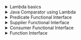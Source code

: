 <details>
<summary>Lambda basics</summary>

The following topics are covered:
- Lambda expression definition
- How to write a lambda expression

### What is a lambda expression?

Java is an object-oriented language. By introducing lambdas in Java 8, the authors of Java tried to add elements of functional programming in Java. Now you might be wondering what the difference between object-oriented programming and functional programming is?

In object-oriented programming, objects and classes are the main entities. If we create a function then it should exist within a class. A function has no meaning outside the scope of the class object.

In functional programming, functions can exist outside the scope of an object. We can assign them to a reference variable and we can also pass them to other methods as a parameter.

A lambda expression is just an *anonymous function*, i.e., a function with **no name** and that is **not bound to an identifier**. We can pass it to other methods as parameters, therefore, using the power of functional programming in Java.

### How to write a lambda expression

It might be difficult to understand what lambda is and how to write a lambda without looking at an example. So, let’s look at an example first, and then we will revisit what we just read.

In the below example, we have a functional interface called `AFunctionalInterface`. There are two classes `ClassA` and `ClassB` that implement this interface.

#### AFunctionalInterface

```java
@FunctionalInterface
public interface AFunctionalInterface {
    void execute();
}
```

#### ClassA

```java
public class ClassA implements AFunctionalInterface {
    // Overriding the execute() method from AFunctionalInterface interface.
    @Override
    public void execute() {
        System.out.println("Namaste");
    }
}
```

#### ClassB

```java
public class ClassB implements AFunctionalInterface {
    // Overriding the execute() method from AFunctionalInterface interface.
    @Override
    public void execute() {
        System.out.println("Hi");
    }
}
```

Here, we have another class called `ClassC`. This class has a method called `wish(AFunctionalInterface functionalInterface)` which takes `AFunctionalInterface` as a parameter, and based on the type of object passed, prints the output of the `execute()` method.

#### ClassC

```java
public class ClassC {
    public static void wish(AFunctionalInterface functionalInterface) {
        functionalInterface.execute();
    }

    public static void main(String[] args) {
        AFunctionalInterface functionalInterface_1 = new ClassA();
        wish(functionalInterface_1);  // Passing an object of ClassA.

        AFunctionalInterface functionalInterface_2 = new ClassB();
        wish(functionalInterface_2);  // Passing an object of ClassB.
    }
}
```

When we run the `ClassC` class, we get the below output:

```
Namaste
Hi
```

This is a classic object-oriented programming example. Now, what if we want our `ClassC` class to greet in all the languages available?

Do we need to create a class for each concrete entity, e.g., `ClassD`, `ClassE`, `ClassF`, etc?

Isn't it possible that we don't create any class and just send a function to the `wish(AFunctionalInterface functionalInterface)` method?

Our `wish(AFunctionalInterface functionalInterface)` method will directly execute the function that is provided to it and print the output.

This is possible through anonymous classes. We will quickly see how this can be done through an anonymous class, and then jump straight back into lambdas.

In the below example, we will change the `ClassC` class to use an anonymous class.

#### AFunctionalInterface

```java
@FunctionalInterface
public interface AFunctionalInterface {
    void execute();
}
```

#### ClassC

```java
public class ClassC {

    public static void wish(AFunctionalInterface functionalInterface) {
        functionalInterface.execute();
    }

    public static void main(String[] args) {
        // We are passing an anonymous class object to the wish method.
        wish(new AFunctionalInterface() {
            @Override
            public void execute() {
                System.out.println("Namaste");
            }
        });
    }

}
```

In the above example, we don’t need to create a class for each language. We can use an anonymous class, and that does the trick for us in the example above. However, don’t you think that this code is still cumbersome? Although the class is anonymous, we are still creating a class.

To make our code less cumbersome, let’s remove all the unnecessary code step-by-step and create our first lambda expression.

**Step 1**: The compiler knows that the `wish(AFunctionalInterface functionalInterface)` method takes in a parameter of type `AFunctionalInterface`. So, we don’t need to specifically create an anonymous class of type `AFunctionalInterface`.

```java
public class ClassC {

    public static void wish(AFunctionalInterface functionalInterface) {
        functionalInterface.execute();
    }

    public static void main(String[] args) {
        wish(
            public void execute() {
                System.out.println("Namaste");
            }
        );
    }
}
```

**Step 2**: We know that the `AFunctionalInterface` interface has only one method. So, we don’t need to provide the method name. We are only concerned with the method body.

```java
public class ClassC {

    public static void wish(AFunctionalInterface functionalInterface) {
        functionalInterface.execute();
    }

    public static void main(String[] args) {
        wish(
            public void () {
                System.out.println("Namaste");
            }
        );
    }
}
```

**Step 3**: The compiler can understand that the body does not return anything. So, mentioning the return type is redundant. We can also remove the `public` declaration.

```java
public class ClassC {

    public static void wish(AFunctionalInterface functionalInterface) {
        functionalInterface.execute();
    }

    public static void main(String[] args) {
        wish(
            () -> {
                System.out.println("Namaste");
            }
        );
    }
}
```

Please note that we add a `->` between the empty brackets and the method body. This is how a lambda expression is declared.

There still is one more improvement we can make. Since the method body contains only a single line, the curly braces are also unnecessary.

#### AFunctionalInterface

```java
@FunctionalInterface
public interface AFunctionalInterface {
    void execute();
}
```

#### ClassC

```java
public class ClassC {
    public static void wish(AFunctionalInterface functionalInterface) {
        functionalInterface.execute();
    }

    // Passing a lambda expression to wish method.
    public static void main(String[] args) {
        wish( () -> System.out.println("Namaste") );
    }
}
```

This is how simple it is to write a lambda expression.

To recap, when we write a lambda expression, we are basically sending a function as a method parameter, and it is directly getting executed.

Note that lambda expressions are not compiled to anonymous inner classes. Instead, lambdas get wrapped inside new classes generated during runtime.

</details>


<details>
<summary>Java Comparator using Lambda</summary>

Use lambdas to write a concise comparator.

The following topics are covered:
- Comparator example using anonymous classes
- Comparator example using a lambda expression

If you’ve been working with Java for some time, then you’ve probably encountered a scenario where you need to sort the elements in a collection.

If your collection contains a *wrapper class object*, then the sorting is very easy. Since all the wrapper classes implement the `Comparable` interface, you can directly use `Collections.sort()` to sort your collection.

However, if your collection contains a custom class object then you need to provide the logic to sort your object. In this lesson, we will look at an example in which we will sort a list of `Person` class objects using a **comparator**. Then, we will write a program to do the same task using **lambdas**.

### Comparator example using anonymous classes

First, we will create a `Person` class.

#### Person

```java
public class Person {

    private String name;
    private int age;
    private String country;

    public Person(String name, int age, String country) {
        this.name = name;
        this.age = age;
        this.country = country;
    }

    public String getName() {
        return name;
    }

    public int getAge() {
        return age;
    }

    public String getCountry() {
        return country;
    }
}
```

Now, we have a `PersonService` class. It has a `getPersons(List<Person> persons)` method. It takes a **list of person object** as input and returns a **list of person object** in sorted order.

In this method, we are creating an anonymous comparator, which sorts the `Person` objects on the basis of name.

#### PersonService

```java
import java.util.Collections;
import java.util.Comparator;
import java.util.List;

public class PersonService {

    public static List<Person> getPersons(List<Person> persons){
        // Created an anonymous Comparator, which sorts the Person object on the basis of Person name.
        Collections.sort(persons, new Comparator<Person>() {
            @Override
            public int compare(Person p1, Person p2) {
                return p1.getName().compareTo(p2.getName());
            }
        });
        return persons;
    }
}
```

Finally, we have a `PersonMain` class that runs our logic.

#### PersonMain

```java
import java.util.ArrayList;
import java.util.List;

public class PersonMain {

    public static void main(String[] args){
        List<Person> persons = new ArrayList<>();
        persons.add(new Person("John" , 23 , "USA"));
        persons.add(new Person("Carl" , 23 , "Australia"));
        persons.add(new Person("Amit" , 23 , "India"));
        persons.add(new Person("Vikram" , 23 , "Bhutan"));
        persons.add(new Person("Kane" , 23 , "Brazil"));
        // Calling getPerson() method which will return the List of Person in sorted order.
        List<Person> sortedPersons = PersonService.getPersons(persons);

        System.out.println("Persons after sorting");
        // Printing the name of each person.
        for (Person person : sortedPersons){
            System.out.println("Person Name : " + person.getName());
        }
    }
}
```

If you look at the `Comparator` interface, you notice that it is a functional interface. It has only one abstract method called `compare()`. This makes it a perfect candidate to be used in lambdas.

### Comparator example using a lambda expression

Now, let’s see how we can write the same logic using a lambda expression. When writing lambdas, we only need to consider the input parameters and the method body.

Below is the signature of the `compare()` method.

`int compare(T o1, T o2)`

It takes two parameters as input and returns an `int`.

Let's start constructing the lambda expression:

The structure of lambda will be like:

`(p1, p2) -> {};`

Here, `p1` and `p2` are the two input parameters. We can name them anything.

Now, we will add the body.

`(p1, p2) -> p1.getName().compareTo(p2.getName());`

So, this is the lambda expression for sorting the `Person` objects based on name.

You can see how easy and concise it is to write code with lambdas instead of using anonymous classes.

#### Person

```java
public class Person {

    private String name;
    private int age;
    private String country;

    public Person(String name, int age, String country) {
        this.name = name;
        this.age = age;
        this.country = country;
    }

    public String getName() {
        return name;
    }

    public int getAge() {
        return age;
    }

    public String getCountry() {
        return country;
    }
}
```

#### PersonService

```java
import java.util.Collections;
import java.util.Comparator;
import java.util.List;

public class PersonService {

    public static List<Person> getPersons(List<Person> persons) {
        // Instead of creating an anonymous class, we have provided a lambda expression.
        Collections.sort(persons, (p1, p2) -> p1.getName().compareTo(p2.getName()));
        return persons;
    }
}
```

#### PersonMain

```java
import java.util.ArrayList;
import java.util.List;

public class PersonMain {

    public static void main(String[] args){
        List<Person> persons = new ArrayList<>();
        persons.add(new Person("John" , 23 , "USA"));
        persons.add(new Person("Carl" , 23 , "Australia"));
        persons.add(new Person("Amit" , 23 , "India"));
        persons.add(new Person("Vikram" , 23 , "Bhutan"));
        persons.add(new Person("Kane" , 23 , "Brazil"));
        // Calling getPerson() method which will return the List of Person in sorted order.
        List<Person> sortedPersons = PersonService.getPersons(persons);

        System.out.println("Persons after sorting");
        for(Person person : sortedPersons){
            System.out.println("Person Name : " + person.getName());
        }
    }
}
```

</details>


<details>
<summary>Predicate Functional Interface</summary>

Introduces the `Predicate` functional interface. We will discuss where a `Predicate` interface can be used and how to use it.

The following topics are covered:
- Introduction to the `Predicate` interface
  - a) `and(Predicate other)`
  - b) `or(Predicate other)`
  - c) `negate()`
  - d) `isEqual(Object targetRef)`
- Introduction to the `BiPredicate` interface

### Introduction to the `Predicate` interface

Java 8 provides some in-built functional interfaces in the `java.util.function` package. These interfaces are required so that, while writing lambda expressions, we don't need to worry about creating a functional interface.

There are 43 predefined interfaces in Java 8. Remembering all of them is a bit difficult, so we will divide them into categories and look at each category. The first category that we are looking at in this lesson is `Predicate`.

Below are the interfaces in this category:

| Interface name          | Description                                                                        | Abstract method              |
|-------------------------|------------------------------------------------------------------------------------|------------------------------|
| `Predicate<T>`          | Represents a predicate (boolean-value function) of one argument (reference type)   | `boolean test(T t)`          |
| `DoublePredicate`       | Accepts one double-value argument                                                  | `boolean test(double value)` |
| `IntPredicate`          | Accepts one int-value argument.                                                    | `boolean test(int value)`    |
| `LongPredicate`         | Accepts one long-value argument                                                    | `boolean test(long value)`   |
| `BiPredicate<T, U>`     | Accepts two arguments (reference types)                                            | `boolean test(T t, U u)`     |

The `Predicate<T>` interface has an abstract method `boolean test(T t)`. Basically, a predicate is a function that evaluates the given input and returns `true` or `false`.

Below is the list of methods available in the `Predicate<T>` interface.

![img.png](img/01.png)

As we can see, there is only one abstract method and a few default and static methods.

Let's look at an example. We have a `PredicateDemo` class, which has a method `isPersonEligibleForVoting()`. This method takes in a `Person` object and a `Predicate` as a parameter. The `Predicate` is evaluated to check if the given `Person` is eligible for voting or not.

```java
import java.util.function.Predicate;

public class PredicateDemo {
    static boolean isPersonEligibleForVoting(Person person, Predicate<Person> predicate){
        return predicate.test(person);
    }
  
    public static void main(String[] args) {
        Person person = new Person("Alex", 23);
        // Created a predicate. It returns true if age is greater than 18.
        Predicate<Person> predicate = p -> p.age > 18;
        boolean eligible = isPersonEligibleForVoting(person, predicate);
        System.out.println("Person is eligible for voting: " + eligible);
    }
}

class Person {
    String name;
    int age;
    Person(String name, int age){
        this.name = name;
        this.age = age;
    }
}
```

In the above example, we use a `Predicate<T>`. This interface has some other default and static methods that are used for the purpose of chaining. We will discuss these methods and look at one example for each of them.

### a) `and(Predicate other)`

This method returns a composed predicate that represents a short-circuiting logical AND of this predicate and another.

In the below example, we need to check if a person is eligible for club membership. The criteria is that the person’s age should be more than 18 and less than 60.

We have created two predicates and then combined them into a single predicate using the `and()` method.

```java
import java.util.function.Predicate;

public class PredicateDemo {
    static boolean isPersonEligibleForMembership(Person person, Predicate<Person> predicate){
        return predicate.test(person);
    }

    public static void main(String[] args) {
        Person person = new Person("Alex", 23);

        // Created a predicate. It returns true if age is greater than 18.
        Predicate<Person> greaterThanEighteen = (p) -> p.age > 18;
        // Created a predicate. It returns true if age is less than 60.
        Predicate<Person> lessThanSixty = (p) -> p.age < 60;
        
        Predicate<Person> predicate = greaterThanEighteen.and(lessThanSixty);

        boolean eligible = isPersonEligibleForMembership(person, predicate);
        System.out.println("Person is eligible for membership: " + eligible);
    }
}

class Person {
    String name;
    int age;

    Person(String name, int age) {
        this.name = name;
        this.age = age;
    }
}
```

#### Output

```
Person is eligible for membership: true
```

### b) `or(Predicate other)`

This method returns a composed predicate that represents a short-circuiting logical OR of this predicate and another.

In the below example we need to check if a person is eligible for retirement. The criteria is that either the person’s age should be more than 60 or the year of service should be more than 30.

We will create two predicates and then combined them into a single predicate using the `or()` method.

```java
import java.util.function.Predicate;

public class PredicateDemo {
    static boolean isPersonEligibleForRetirement(Person person, Predicate<Person> predicate){
        return predicate.test(person);
    }
    
    public static void main(String[] args) {
        Person person = new Person("Alex", 23);
        // Created a predicate. It returns true if age is greater than 60.
        Predicate<Person> greaterThanSixty = (p) -> p.age > 60;
        // Created a predicate. It returns true if year of service is greater than 30.
        Predicate<Person> serviceMoreThanThirty = (p) -> p.yearsOfService > 30;
        Predicate<Person> predicate = greaterThanSixty.or(serviceMoreThanThirty);

        boolean eligible = isPersonEligibleForRetirement(person , predicate);
        System.out.println("Person is eligible for membership: " + eligible);
    }
}

class Person {
    String name;
    int age;
    int yearsOfService;

    Person(String name, int age) {
        this.name = name;
        this.age = age;
        this.yearsOfService = yearsOfService;
    }
}
```

#### Output

```
Person is eligible for membership: false
```

### c) `negate()`

This method returns a predicate that represents the logical negation of the predicate it is called on.

Suppose we have a Predicate defined, but in some areas, we need to negate that predicate. In that case, we can use `negate()`.

In the below example, we have a predicate that checks if a number is greater than 10. However, we need to check if a number is less than 10. Now instead of writing a new predicate, we can negate the predicate we already have.

```java
import java.util.function.Predicate;

public class PredicateDemo {
    static boolean isNumberLessThanTen(Predicate<Integer> predicate){
        return predicate.negate().test(14);
    }

    public static void main(String[] args) {
        Predicate<Integer> numberGreaterThanTen = p -> p > 10;
        boolean isLessThanTen = isNumberLessThanTen(numberGreaterThanTen);
        System.out.println("Is number less than ten: " + isLessThanTen);
    }
}
```

#### Output

```
Is number less than ten: false
```

### d) `isEqual(Object targetRef)`

This method returns a predicate that tests if two arguments are equal according to `Objects.equals(Object, Object)`. This is not a chaining method.

```java
import java.util.function.Predicate;

public class PredicateDemo {
    public static void main(String[] args) {
        Predicate<String> predicate  = Predicate.isEqual("Hello");

        // The same thing can be achieved by below lambda.
        // Predicate<String> predicate  = p -> p.equals("Hello");
    
        System.out.println(predicate.test("Welcome"));
    }
}
```

#### Output

```
false
```

### Introduction to the `BiPredicate` interface

The `Predicate<T>` takes only one parameter and returns the result. Now suppose we have a requirement where we need to send two parameters (i.e., `Person` object and min age to vote) and then return the result. Here, we can use `BiPredicate<T, T>`.

The `BiPredicate<T, T>` has a functional method `test(Object, Object)`. It takes in two parameters and returns a `boolean` value. Below is the list of methods in the `BiPredicate<T, T>` interface.

![img.png](img/02.png)

If you notice in the above example, we are hard coding the voting age in our lambda, e.g., `p -> p.getAge() > 18`. The voting age, i.e., 18, is hardcoded here. If we want to take this age as input, we can use a `BiPredicate` instead of `Predicate`.

In the example shown below, `isPersonEligibleForVoting()` takes in three parameters. `Person` object, `age`, and `BiPredicate`.

```java
import java.util.function.BiPredicate;

public class PredicateTest {
    static boolean isPersonEligibleForVoting(Person person, Integer minAge, BiPredicate<Person, Integer> predicate) {
        return predicate.test(person, minAge);
    }

    public static void main(String[] args) {
        Person person = new Person("Alex", 23);
        boolean eligible =
            isPersonEligibleForVoting(
                person,
                18,
                (p, minAge) -> {
                  return p.age > minAge;
                });
        System.out.println("Person is eligible for voting: " + eligible);
    }
}

class Person {
    String name;
    int age;
    Person(String name, int age) {
        this.name = name;
        this.age = age;
    }
}
```

Similarly, we can use other predicates like `IntPredicate`, `LongPredicate`, and `DoublePredicate`. The only difference is that these predicates take an input of a particular type, i.e., `int`, `double`, or `long`.

You should now have a clear understanding of using the `Predicate` functional interface in your lambdas.

</details>


<details>
<summary>Supplier Functional Interface</summary>

The following topics are covered:
- `Supplier<T>`
- `IntSupplier`
- `DoubleSupplier`

`Supplier` is an interface that does not take in any argument but produces a value when the `get()` function is invoked. Suppliers are useful when we don't need to apply any value and obtain a result at the same time.

Below are some of the functional interfaces, which can be categorized as a supplier.

| Interface name    | Description                                       | Abstract method          |
|-------------------|---------------------------------------------------|--------------------------|
| `Suppler<T>`      | Represents a supplier of results (reference type) | `T get()`                |
| `DoubleSupplier`  | A supplier of double-value results                | `double getAsDouble()`   |
| `IntSupplier`     | A supplier of int-value results                   | `int getAsInt()`         |
| `LongSupplier`    | A supplier of long-value results                  | `long getAsLong()`       |
| `BooleanSupplier` | A supplier of boolean-value results               | `boolean getAsBoolean()` |

### `Supplier<T>`

The `Supplier<T>` interface supplies a result of type `T`. In the previous lesson, we were passing a person object and a predicate to our `isPersonEligibleForVoting()` method.

In this example, we will provide a `Supplier<Person>` instead of the Person object. The `isPersonEligibleForVoting()` method will, itself, fetch the `Person` object from the supplier. Here is the code for this.

```java
import java.util.function.Predicate;
import java.util.function.Supplier;

public class SupplierTest {
  static boolean isPersonEligibleForVoting(Supplier<Person> supplier, Predicate<Person> predicate) {
    return predicate.test(supplier.get());
  }

  public static void main(String args[]) {
    Supplier<Person> supplier = () -> new Person("Alex", 23);
    Predicate<Person> predicate = (p) -> p.age > 18;
    boolean eligible = isPersonEligibleForVoting(supplier, predicate);
    System.out.println("Person is eligible for voting: " + eligible);
  }
}

class Person {
    String name;
    int age;

    Person(String name, int age) {
        this.name = name;
        this.age = age;
    }
}
```

#### Output

```
Person is eligible for voting: true
```

The `Supplier<T>` interface does not contain any default or static methods. Here are some of the primitive specializations of the supplier interface.

### `IntSupplier`

The `IntSupplier` interface has a method `getAsInt()`, which applies the given operation on its argument and returns an int value. It is similar to using an object of type `Supplier<Integer>`.

```java
import java.util.function.IntSupplier;

public class SupplierDemo {
      public static void main(String[] args) {
          IntSupplier supplier = () -> (int)(Math.random() * 10);
          System.out.println(supplier.getAsInt()); 
      }
}
```

#### Output

```
6
```

### `DoubleSupplier`

The `DoubleSupplier` interface has a method `getAsDouble()`, which applies the given operation on its argument and returns a `double` value. It is similar to using an object of type `Supplier<Double>`.

```java
import java.util.function.DoubleSupplier;

public class SupplierDemo {
    public static void main(String[] args) {
        DoubleSupplier supplier = () -> (int)(Math.random() * 10);
        System.out.println(supplier.getAsDouble());
    }
}
```

#### Output

```
6.0
```

</details>


<details>
<summary>Consumer Functional Interface</summary>

Basics of Consumer Functional Interfaces

The following topics are covered:
- `Consumer<T>`
- `BiConsumer<T, U>`

`Consumer`s are functional interfaces that take in a parameter and do not produce anything.

Below are some of the functional interfaces which can be categorized as `Consumer`s.

| Interface name         | Description                                                                                         | Abstract method                  |
|------------------------|-----------------------------------------------------------------------------------------------------|----------------------------------|
| `Consumer<T>`          | Represents an operation that accepts a single (reference type) input argument and returns no result | `void accept(T t)`               |
| `DoubleConsumer`       | Accepts a single double-value argument and returns no result                                        | `void accept(double value)`      |
| `IntConsumer`          | Accepts a single int-value argument and returns no result                                           | `void accept(int value)`         |
| `LongConsumer`         | Accepts a single long-value argument and returns no result                                          | `void accept(long value)`        |
| `BiConsumer<T, U>`     | Represents an operation that accepts two (reference type) input arguments and returns no result     | `void accept(T t, U u)`          |
| `ObjDoubleConsumer<T>` | Accepts an object-value and a double-value argument, and returns no result                          | `void accept(T t, double value)` |
| `ObjIntConsumer<T, U>` | Accepts an object-value and an int-value argument, and returns no result                            | `void accept(T t, int value)`    |
| `ObjLongConsumer<T>`   | Accepts an object-value and a long-value argument, and returns no result                            | `void accept(T t, long value)`   |

### `Consumer<T>`

This interface takes a parameter of type `T` and does not return anything.

A consumer can be used in all contexts where an object needs to be consumed,i.e. taken as input, and some operation is performed on the object without returning any result.

Below is the list of methods in the `Consumer` interface. `Consumer<T>` has an abstract method `accept()` and a default method called `andThen()`, which is used for chaining.

![img.png](img/03.png)

In the below example, we will create a `Consumer` which prints a value.

```java
import java.util.function.Consumer;

public class ConsumerDemo {
    public static void main(String[] args) {
        Consumer<String> stringConsumer = s -> System.out.println(s);
        stringConsumer.accept("Hello World.");
		
        Consumer<Integer> intConsumer = i -> System.out.println("Integer value = " + i);
        intConsumer.accept(5);
	}
}
```

#### Output

```
Hello World.
Integer value = 5
```

The `andThen()` method, which is a default method in the `Consumer` interface, is used for chaining. Here is the syntax of this method:

```
Consumer<T> andThen(Consumer<? super T> after)
```

The `andThen()` method returns a composed `Consumer` that performs this operation followed by the `after` operation (see above parameter list). In the below example, we will create two consumers, and we will chain them together using the `andThen()` method.

```java
import java.util.function.Consumer;

public class ConsumerDemo {
    public static void main(String[] args) {
        Consumer<String> consumer1 = (arg) -> System.out.println(arg + "My name is Jane.");
        Consumer<String> consumer2 = (arg) -> System.out.println(arg + "I am from Canada.");
        consumer1.andThen(consumer2).accept("Hello. ");
    }
}
```

#### Output

```
Hello. My name is Jane.
Hello. I am from Canada.
```

### `BiConsumer<T, U>`

This interface takes two parameters and returns nothing.
- `T` - the type of the first argument to the operation
- `U` - the type of the second argument to the operation

This interface has the same methods as present in the `Consumer<T>` interface.

```java
import java.util.function.BiConsumer;

public class BiConsumerDemo {
    public static void main(String[] args) {
      BiConsumer<String, String> greet = (s1, s2) -> System.out.println(s1 + s2);
      greet.accept("Hello", "World");
    }
}
```

#### Output

```
HelloWorld
```

</details>


<details>
<summary>Function Interface</summary>

The following topics are covered:
- `Function<T, R>`
  - `R apply(T t)`
  - `compose(Function<? super V, ? extends T> before)`
  - `andThen(Function<? super R, ? extends V> after)`
- `BiFunction<T, U, R>`

`Function` is a category of functional interfaces that takes an object of type `T` and returns an object of type `R`.

Until now, the functional interfaces that we've discussed have either not taken any argument (`Supplier`), not returned any value (`Consumer`), or returned only a boolean (`Predicate`).

`Function` interfaces are very useful as we can specify the type of input and output.

Below are some of the interfaces that fall in this category.

![img.png](img/04.png)

This section contains a discussion of some types of `Function` functional interfaces.

### `Function<T, R>`

The function takes only one argument of type `T` and returns a result of type `R`.

The following is the list of all the methods in the `Function<T, R>` interface.

![img.png](img/05.png)

Below is an example of each method:

### `R apply(T t)`

This is the abstract method of the `Function` interface. It takes one argument of type `T` as input and returns a value of type `R`.

In the below example, we will create a function called `lengthFunction`. It takes a string as input and returns the length of the string as output.

```java
import java.util.function.Function;
 
public class FunctionInterfaceDemo {
    public static void main(String[] args) {
        // Created a function which returns the length of string.
        Function<String, Integer> lengthFunction = str -> str.length();
        System.out.println("String length: " + lengthFunction.apply("This is awesome!!"));
    }
}
```

#### Output

```
String length: 17
```

### `compose(Function<? super V, ? extends T> before)`

Returns a composed function that first applies the function provided as a parameter on the input, and then applies the function on which it is called, to the result.

```java
import java.util.function.Function;

public class FunctionDemo {

    public static void main(String[] args) {
        // Function which adds 10 to the given element.
        Function<Integer, Integer> increment = x -> x + 10;
        // Function which doubles the given element.
        Function<Integer, Integer> multiply = y -> y * 2;
        // Since we are using compose(), multiplication will be done first and then increment will be done.
        System.out.println("compose result: " + increment.compose(multiply).apply(3));
    }
}
```

#### Output

```
compose result: 16
```

### `andThen(Function<? super R, ? extends V> after)`

This method returns a composed function that first applies the function on which it is called on the input, and then applies the function provided as parameter, to the result.

```java
import java.util.function.Function;

public class FunctionDemo {
    public static void main(String[] args) {
        Function<Integer,Integer> increment = x -> x + 10;
        Function<Integer,Integer> multiply = y -> y * 2;
        // Since we are using andThen(), increment will be done first and then multiplication will be done.
        System.out.println("andThen result: " + increment.andThen(multiply).apply(3));
    }
}
```

#### Output

```
compose result: 26
```

### `BiFunction<T, U, R>`

The `BiFunction<T, U, R>` is similar to `Function<T, R>` interface; the only difference is that the `BiFunction` interface takes in **two** parameters and returns an output.

Below is the list of methods in the `BiFunction` interface.

![img.png](img/06.png)

In the below example, we will create a `BiFunction` that takes two numbers as input and returns their sum.

```java
import java.util.function.BiFunction; 
  
public class BiFunctionInterfaceDemo { 
    public static void main(String[] args) {
        BiFunction<Integer, Integer, Integer> add = (a, b) -> a + b;
        System.out.println("Sum = " + add.apply(2, 3));
    } 
}
```

#### Output

```
Sum = 5
```

</details>